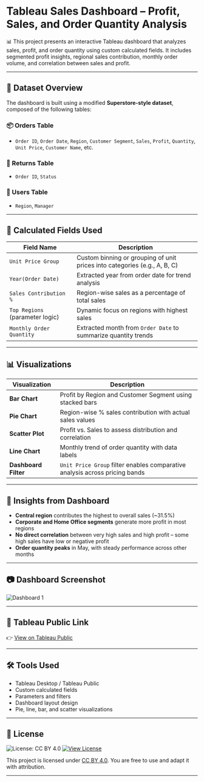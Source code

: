 # Tableau Sales Dashboard – Profit, Sales, and Order Quantity Analysis

📊 This project presents an interactive Tableau dashboard that analyzes sales, profit, and order quantity using custom calculated fields. It includes segmented profit insights, regional sales contribution, monthly order volume, and correlation between sales and profit.


---

## 📁 Dataset Overview

The dashboard is built using a modified **Superstore-style dataset**, composed of the following tables:

### 📦 Orders Table
- `Order ID`, `Order Date`, `Region`, `Customer Segment`, `Sales`, `Profit`, `Quantity`, `Unit Price`, `Customer Name`, etc.

### 🔁 Returns Table
- `Order ID`, `Status`

### 👤 Users Table
- `Region`, `Manager`

---

## 🔧 Calculated Fields Used

| Field Name       | Description |
|------------------|-------------|
| `Unit Price Group` | Custom binning or grouping of unit prices into categories (e.g., A, B, C) |
| `Year(Order Date)` | Extracted year from order date for trend analysis |
| `Sales Contribution %` | Region-wise sales as a percentage of total sales |
| `Top Regions` (parameter logic) | Dynamic focus on regions with highest sales |
| `Monthly Order Quantity` | Extracted month from `Order Date` to summarize quantity trends |

---

## 📊 Visualizations

| Visualization | Description |
|---------------|-------------|
| **Bar Chart** | Profit by Region and Customer Segment using stacked bars |
| **Pie Chart** | Region-wise % sales contribution with actual sales values |
| **Scatter Plot** | Profit vs. Sales to assess distribution and correlation |
| **Line Chart** | Monthly trend of order quantity with data labels |
| **Dashboard Filter** | `Unit Price Group` filter enables comparative analysis across pricing bands |

---

## 🧠 Insights from Dashboard

- **Central region** contributes the highest to overall sales (~31.5%)
- **Corporate and Home Office segments** generate more profit in most regions
- **No direct correlation** between very high sales and high profit – some high sales have low or negative profit
- **Order quantity peaks** in May, with steady performance across other months

---

## 📷 Dashboard Screenshot


![Dashboard 1](https://github.com/user-attachments/assets/b468de3b-33c1-49aa-aab4-7a8f402417a1)


---

## 🔗 Tableau Public Link

👉 [View on Tableau Public]([https://public.tableau.com/app/profile/yourname/viz/sales-dashboard](https://public.tableau.com/views/TableauDashboard1_17511961325470/Dashboard1?:language=en-US&:sid=&:redirect=auth&:display_count=n&:origin=viz_share_link))



---

## 🛠️ Tools Used

- Tableau Desktop / Tableau Public
- Custom calculated fields
- Parameters and filters
- Dashboard layout design
- Pie, line, bar, and scatter visualizations

---

## 🔐 License

![License: CC BY 4.0](https://img.shields.io/badge/License-CC%20BY%204.0-lightgrey.svg)
[![View License](https://img.shields.io/badge/View%20License-Here-blue)](https://creativecommons.org/licenses/by/4.0/)

This project is licensed under [CC BY 4.0](https://creativecommons.org/licenses/by/4.0/). You are free to use and adapt it with attribution.

---



